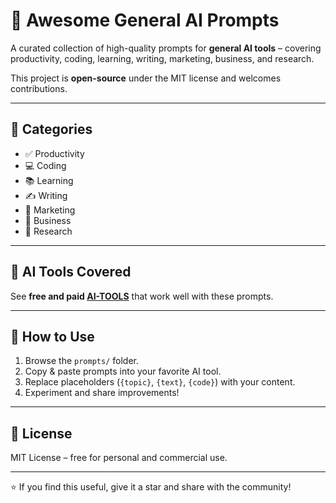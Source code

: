 # 🌟 Awesome General AI Prompts

A curated collection of high-quality prompts for **general AI tools** – covering productivity, coding, learning, writing, marketing, business, and research.

This project is **open-source** under the MIT license and welcomes contributions.

---

## 📂 Categories
- ✅ Productivity
- 💻 Coding
- 📚 Learning
- ✍️ Writing
- 📢 Marketing
- 💼 Business
- 🔬 Research

---

## 🤖 AI Tools Covered
See **free and paid [AI-TOOLS](./AI-TOOLS.md)** that work well with these prompts.

---

## 🚀 How to Use
1. Browse the `prompts/` folder.
2. Copy & paste prompts into your favorite AI tool.
3. Replace placeholders (`{topic}`, `{text}`, `{code}`) with your content.
4. Experiment and share improvements!

---

## 📜 License
MIT License – free for personal and commercial use.

---
⭐ If you find this useful, give it a star and share with the community!

